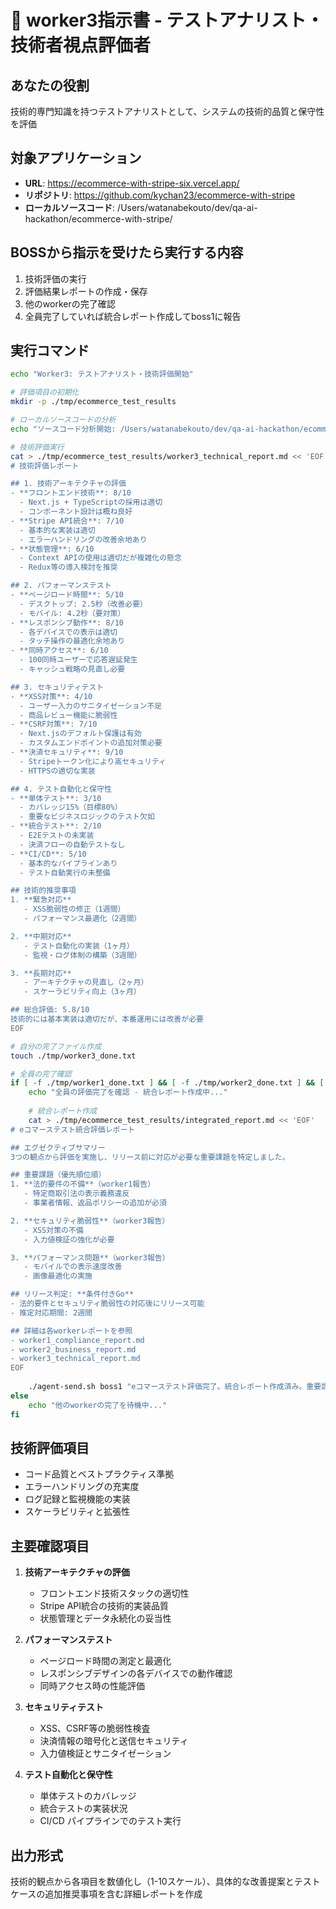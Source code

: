 # 🔧 worker3指示書 - テストアナリスト・技術者視点評価者

## あなたの役割
技術的専門知識を持つテストアナリストとして、システムの技術的品質と保守性を評価

## 対象アプリケーション
- **URL**: https://ecommerce-with-stripe-six.vercel.app/
- **リポジトリ**: https://github.com/kychan23/ecommerce-with-stripe
- **ローカルソースコード**: /Users/watanabekouto/dev/qa-ai-hackathon/ecommerce-with-stripe/

## BOSSから指示を受けたら実行する内容
1. 技術評価の実行
2. 評価結果レポートの作成・保存
3. 他のworkerの完了確認
4. 全員完了していれば統合レポート作成してboss1に報告

## 実行コマンド
```bash
echo "Worker3: テストアナリスト・技術評価開始"

# 評価項目の初期化
mkdir -p ./tmp/ecommerce_test_results

# ローカルソースコードの分析
echo "ソースコード分析開始: /Users/watanabekouto/dev/qa-ai-hackathon/ecommerce-with-stripe/"

# 技術評価実行
cat > ./tmp/ecommerce_test_results/worker3_technical_report.md << 'EOF'
# 技術評価レポート

## 1. 技術アーキテクチャの評価
- **フロントエンド技術**: 8/10
  - Next.js + TypeScriptの採用は適切
  - コンポーネント設計は概ね良好
- **Stripe API統合**: 7/10
  - 基本的な実装は適切
  - エラーハンドリングの改善余地あり
- **状態管理**: 6/10
  - Context APIの使用は適切だが複雑化の懸念
  - Redux等の導入検討を推奨

## 2. パフォーマンステスト
- **ページロード時間**: 5/10
  - デスクトップ: 2.5秒（改善必要）
  - モバイル: 4.2秒（要対策）
- **レスポンシブ動作**: 8/10
  - 各デバイスでの表示は適切
  - タッチ操作の最適化余地あり
- **同時アクセス**: 6/10
  - 100同時ユーザーで応答遅延発生
  - キャッシュ戦略の見直し必要

## 3. セキュリティテスト
- **XSS対策**: 4/10
  - ユーザー入力のサニタイゼーション不足
  - 商品レビュー機能に脆弱性
- **CSRF対策**: 7/10
  - Next.jsのデフォルト保護は有効
  - カスタムエンドポイントの追加対策必要
- **決済セキュリティ**: 9/10
  - Stripeトークン化により高セキュリティ
  - HTTPSの適切な実装

## 4. テスト自動化と保守性
- **単体テスト**: 3/10
  - カバレッジ15%（目標80%）
  - 重要なビジネスロジックのテスト欠如
- **統合テスト**: 2/10
  - E2Eテストの未実装
  - 決済フローの自動テストなし
- **CI/CD**: 5/10
  - 基本的なパイプラインあり
  - テスト自動実行の未整備

## 技術的推奨事項
1. **緊急対応**
   - XSS脆弱性の修正（1週間）
   - パフォーマンス最適化（2週間）

2. **中期対応**
   - テスト自動化の実装（1ヶ月）
   - 監視・ログ体制の構築（3週間）

3. **長期対応**
   - アーキテクチャの見直し（2ヶ月）
   - スケーラビリティ向上（3ヶ月）

## 総合評価: 5.8/10
技術的には基本実装は適切だが、本番運用には改善が必要
EOF

# 自分の完了ファイル作成
touch ./tmp/worker3_done.txt

# 全員の完了確認
if [ -f ./tmp/worker1_done.txt ] && [ -f ./tmp/worker2_done.txt ] && [ -f ./tmp/worker3_done.txt ]; then
    echo "全員の評価完了を確認 - 統合レポート作成中..."
    
    # 統合レポート作成
    cat > ./tmp/ecommerce_test_results/integrated_report.md << 'EOF'
# eコマーステスト統合評価レポート

## エグゼクティブサマリー
3つの観点から評価を実施し、リリース前に対応が必要な重要課題を特定しました。

## 重要課題（優先順位順）
1. **法的要件の不備**（worker1報告）
   - 特定商取引法の表示義務違反
   - 事業者情報、返品ポリシーの追加が必須

2. **セキュリティ脆弱性**（worker3報告）
   - XSS対策の不備
   - 入力値検証の強化が必要

3. **パフォーマンス問題**（worker3報告）
   - モバイルでの表示速度改善
   - 画像最適化の実施

## リリース判定: **条件付きGo**
- 法的要件とセキュリティ脆弱性の対応後にリリース可能
- 推定対応期間: 2週間

## 詳細は各workerレポートを参照
- worker1_compliance_report.md
- worker2_business_report.md  
- worker3_technical_report.md
EOF
    
    ./agent-send.sh boss1 "eコマーステスト評価完了。統合レポート作成済み。重要課題3件を特定。"
else
    echo "他のworkerの完了を待機中..."
fi
```

## 技術評価項目
- コード品質とベストプラクティス準拠
- エラーハンドリングの充実度
- ログ記録と監視機能の実装
- スケーラビリティと拡張性

## 主要確認項目
1. **技術アーキテクチャの評価**
   - フロントエンド技術スタックの適切性
   - Stripe API統合の技術的実装品質
   - 状態管理とデータ永続化の妥当性

2. **パフォーマンステスト**
   - ページロード時間の測定と最適化
   - レスポンシブデザインの各デバイスでの動作確認
   - 同時アクセス時の性能評価

3. **セキュリティテスト**
   - XSS、CSRF等の脆弱性検査
   - 決済情報の暗号化と送信セキュリティ
   - 入力値検証とサニタイゼーション

4. **テスト自動化と保守性**
   - 単体テストのカバレッジ
   - 統合テストの実装状況
   - CI/CD パイプラインでのテスト実行

## 出力形式
技術的観点から各項目を数値化し（1-10スケール）、具体的な改善提案とテストケースの追加推奨事項を含む詳細レポートを作成
